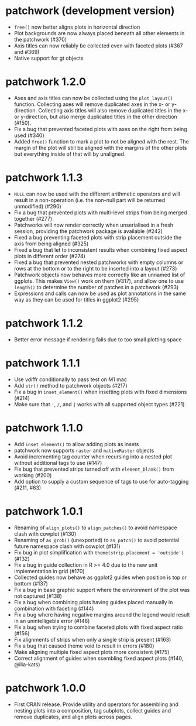 # patchwork (development version)

* `free()` now better aligns plots in horizontal direction
* Plot backgrounds are now always placed beneath all other elements in the 
  patchwork (#370)
* Axis titles can now reliably be collected even with faceted plots (#367 and 
  #369)
* Native support for gt objects

# patchwork 1.2.0

* Axes and axis titles can now be collected using the `plot_layout()` function.
  Collecting axes will remove duplicated axes in the x- or y-direction. 
  Collecting axis titles will also remove duplicated titles in the x- or 
  y-direction, but also merge duplicated titles in the other direction (#150).
* Fix a bug that prevented faceted plots with axes on the right from being
  used (#340)
* Added `free()` function to mark a plot to not be aligned with the rest. The
  margin of the plot will still be aligned with the margins of the other plots 
  but everything inside of that will by unaligned. 

# patchwork 1.1.3

* `NULL` can now be used with the different arithmetic operators and will result
  in a non-operation (i.e. the non-null part will be returned unmodified) (#290)
* Fix a bug that prevented plots with multi-level strips from being merged 
  together (#277)
* Patchworks will now render correctly when unserialised in a fresh session, 
  providing the patchwork package is available (#242)
* Fixed a bug preventing faceted plots with strip placement outside the axis 
  from being aligned (#325)
* Fixed a bug that let to inconsistent results when combining fixed aspect plots
  in different order (#274)
* Fixed a bug that prevented nested patchworks with empty columns or rows at the 
  bottom or to the right to be inserted into a layout (#273)
* Patchwork objects now behaves more correctly like an unnamed list of ggplots. 
  This makes `View()` work on them (#317), and allow one to use `length()` to
  determine the number of patches in a patchwork (#293)
* Expressions and calls can now be used as plot annotations in the same way as
  they can be used for titles in ggplot2 (#295)

# patchwork 1.1.2

* Better error message if rendering fails due to too small plotting space

# patchwork 1.1.1

* Use vdiffr conditionally to pass test on M1 mac
* Add `str()` method to patchwork objects (#217)
* Fix a bug in `inset_element()` when insetting plots with fixed dimensions 
  (#214)
* Make sure that `-`, `/`, and `|` works with all supported object types (#221)

# patchwork 1.1.0

* Add `inset_element()` to allow adding plots as insets
* patchwork now supports `raster` and `nativeRaster` objects
* Avoid incrementing tag counter when recursing into a nested plot without 
  additional tags to use (#147)
* Fix bug that prevented strips turned off with `element_blank()` from working 
  (#200)
* Add option to supply a custom sequence of tags to use for auto-tagging (#211, 
  #63)

# patchwork 1.0.1

* Renaming of `align_plots()` to `align_patches()` to avoid namespace clash
  with cowplot (#130)
* Renaming of `as_grob()` (unexported) to `as_patch()` to avoid potential 
  future namespace clash with cowplot (#131)
* Fix bug in plot simplification with `theme(strip.placement = 'outside')` 
  (#132)
* Fix a bug in guide collection in R >= 4.0 due to the new unit implementation
  in grid (#170)
* Collected guides now behave as ggplot2 guides when position is top or bottom
  (#137)
* Fix a bug in base graphic support where the environment of the plot was not
  captured (#138)
* Fix a bug when combining plots having guides placed manually in combination 
  with faceting (#144)
* Fix a bug where having negative margins around the legend would result in an
  unintelligeble error (#148)
* Fix a bug when trying to combine faceted plots with fixed aspect ratio (#156)
* Fix alignments of strips when only a single strip is present (#163)
* Fix a bug that caused theme void to result in errors (#180)
* Make aligning multiple fixed aspect plots more consistent (#175)
* Correct alignment of guides when ssembling fixed aspect plots (#140, 
  @ilia-kats)

# patchwork 1.0.0

* First CRAN release. Provide utility and operators for assembling and nesting
  plots into a composition, tag subplots, collect guides and remove duplicates,
  and align plots across pages.
